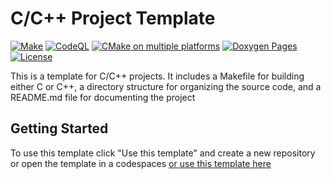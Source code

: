 # C/C++ Project Template

[![Make](https://github.com/mldxo/c-cpp-template/actions/workflows/makefile.yml/badge.svg)](https://github.com/mldxo/c-cpp-template/actions/workflows/makefile.yml)
[![CodeQL](https://github.com/mldxo/c-cpp-template/actions/workflows/codeql.yml/badge.svg)](https://github.com/mldxo/c-cpp-template/actions/workflows/codeql.yml)
[![CMake on multiple platforms](https://github.com/mldxo/c-cpp-template/actions/workflows/cmake-multi-platform.yml/badge.svg)](https://github.com/mldxo/c-cpp-template/actions/workflows/cmake-multi-platform.yml)
[![Doxygen Pages](https://github.com/mldxo/c-cpp-template/actions/workflows/doxygen-pages.yml/badge.svg)](https://github.com/mldxo/c-cpp-template/actions/workflows/doxygen-pages.yml)
[![License](https://img.shields.io/github/license/mldxo/c-cpp-template)](LICENSE)

This is a template for C/C++ projects. It includes a Makefile for building either C or C++, a directory structure for organizing the source code, and a README.md file for documenting the project

## Getting Started

To use this template click "Use this template" and create a new repository or open the template in a codespaces [or use this template here](https://github.com/new?template_name=c-cpp-template&template_owner=mldxo)
